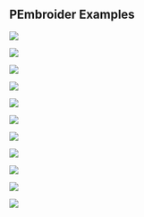 ## PEmbroider Examples

![](PEmbroider_shapes/PEmbroider_shapes.png)

![](PEmbroider_strokes/PEmbroider_strokes.png)

![](PEmbroider_shape_culling/PEmbroider_shape_culling.png)

![](PEmbroider_shape_merging/PEmbroider_shape_merging.png)

![](PEmbroider_shape_hatching_1/PEmbroider_shape_hatching_1.png)

![](PEmbroider_shape_hatching_2/PEmbroider_shape_hatching_2.png)

![](PEmbroider_shape_hatching_3/PEmbroider_shape_hatching_3.png)

![](PEmbroider_bitmap_image_1/PEmbroider_bitmap_image_1.png)

![](PEmbroider_text_1/PEmbroider_text_1.png)

![](PEmbroider_text_2/PEmbroider_text_2.png)

![](PEmbroider_interactive_demo/PEmbroider_interactive_demo.png)



